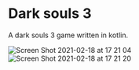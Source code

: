 # Dark souls 3
A dark souls 3 game written in kotlin.

![Screen Shot 2021-02-18 at 17 21 04](https://user-images.githubusercontent.com/54336788/108379247-6b493300-720e-11eb-80d2-cd53d03f53b1.png)
![Screen Shot 2021-02-18 at 17 21 20](https://user-images.githubusercontent.com/54336788/108379689-d98df580-720e-11eb-8caf-d1499ade270a.png)
